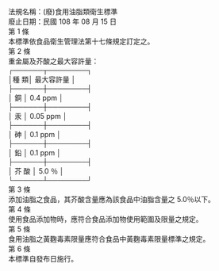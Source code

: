 法規名稱：(廢)食用油脂類衛生標準  
廢止日期：民國 108 年 08 月 15 日  
第 1 條  
本標準依食品衛生管理法第十七條規定訂定之。  
第 2 條  
重金屬及芥酸之最大容許量：  
┌──────┬────────┐  
│種 類│ 最大容許量 │  
├──────┼────────┤  
│ 銅 │ 0.4 ppm │  
├──────┼────────┤  
│ 汞 │ 0.05 ppm │  
├──────┼────────┤  
│ 砷 │ 0.1 ppm │  
├──────┼────────┤  
│ 鉛 │ 0.1 ppm │  
├──────┼────────┤  
│ 芥 酸 │ 5.0 ％ │  
└──────┴────────┘  
第 3 條  
添加油脂之食品，其芥酸含量應為該食品中油脂含量之 5.0％以下。  
第 4 條  
使用食品添加物時，應符合食品添加物使用範圍及限量之規定。  
第 5 條  
食用油脂之黃麴毒素限量應符合食品中黃麴毒素限量標準之規定。  
第 6 條  
本標準自發布日施行。  


